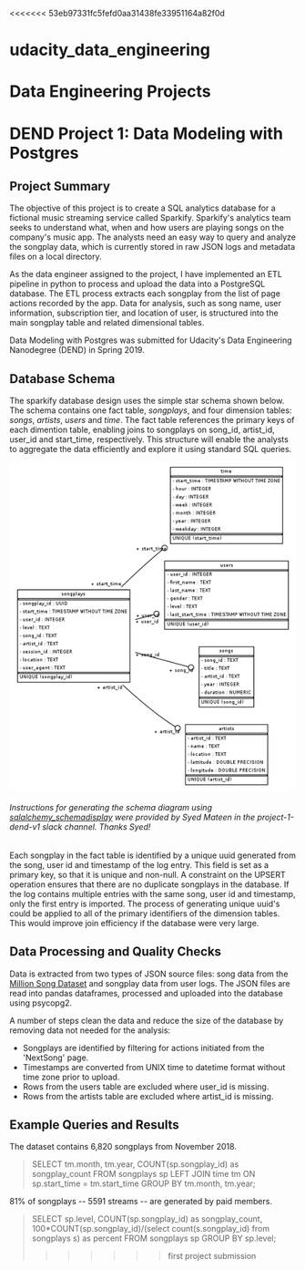 <<<<<<< 53eb97331fc5fefd0aa31438fe33951164a82f0d
# udacity_data_engineering
Data Engineering Projects
=======
# DEND Project 1: Data Modeling with Postgres

## Project Summary

The objective of this project is to create a SQL analytics database for a fictional music streaming service called Sparkify. Sparkify's analytics team seeks to understand what, when and how users are playing songs on the company's music app. The analysts need an easy way to query and analyze the songplay data, which is currently stored in raw JSON logs and metadata files on a local directory.

As the data engineer assigned to the project, I have implemented an ETL pipeline in python to process and upload the data into a PostgreSQL database. The ETL process extracts each songplay from the list of page actions recorded by the app. Data for analysis, such as song name, user information, subscription tier, and location of user, is structured into the main songplay table and related dimensional tables. 

Data Modeling with Postgres was submitted for Udacity's Data Engineering Nanodegree (DEND) in Spring 2019.

## Database Schema

The sparkify database design uses the simple star schema shown below. The schema contains one fact table, *songplays*, and four dimension tables: *songs*, *artists*, *users* and *time*. The fact table references the primary keys of each dimention table, enabling joins to songplays on song_id, artist_id, user_id and start_time, respectively. This structure will enable the analysts to aggregate the data efficiently and explore it using standard SQL queries. 

![Database schema diagram](database_schema_diagram.png)

###### Instructions for generating the schema diagram using [sqlalchemy_schemadisplay](https://github.com/fschulze/sqlalchemy_schemadisplay) were provided by Syed Mateen in the project-1-dend-v1 slack channel. Thanks Syed!

Each songplay in the fact table is identified by a unique uuid generated from the song, user id and timestamp of the log entry. This field is set as a primary key, so that it is unique and non-null. A constraint on the UPSERT operation ensures that there are no duplicate songplays in the database. If the log contains multiple entries with the same song, user id and timestamp, only the first entry is imported. The process of generating unique uuid's could be applied to all of the primary identifiers of the dimension tables. This would improve join efficiency if the database were very large. 

## Data Processing and Quality Checks

Data is extracted from two types of JSON source files: song data from the [Million Song Dataset](https://labrosa.ee.columbia.edu/millionsong/) and songplay data from user logs. The JSON files are read into pandas dataframes, processed and uploaded into the database using psycopg2. 

A number of steps clean the data and reduce the size of the database by removing data not needed for the analysis: 
* Songplays are identified by filtering for actions initiated from the 'NextSong' page. 
* Timestamps are converted from UNIX time to datetime format without time zone prior to upload.
* Rows from the users table are excluded where user_id is missing.
* Rows from the artists table are excluded where artist_id is missing. 

## Example Queries and Results

The dataset contains 6,820 songplays from November 2018.

> SELECT tm.month, tm.year, COUNT(sp.songplay_id) as songplay_count 
  FROM songplays sp 
  LEFT JOIN time tm 
   ON sp.start_time = tm.start_time 
  GROUP BY tm.month, tm.year;

81% of songplays -- 5591 streams -- are generated by paid members.

> SELECT 
    sp.level, 
    COUNT(sp.songplay_id) as songplay_count, 
    100*COUNT(sp.songplay_id)/(select count(s.songplay_id) from songplays s) as percent 
  FROM songplays sp GROUP BY sp.level;
>>>>>>> first project submission
